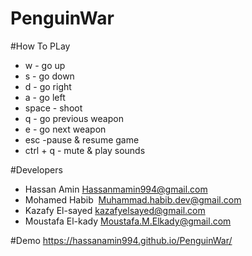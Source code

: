 # PenguinWar

#How To PLay
- w - go up
- s - go down
- d - go right
- a - go left
- space - shoot
- q - go previous weapon
- e - go next weapon
- esc -pause & resume game
- ctrl + q - mute & play sounds

#Developers
- Hassan Amin <Hassanmamin994@gmail.com>
- Mohamed Habib  <Muhammad.habib.dev@gmail.com>
- Kazafy El-sayed <kazafyelsayed@gmail.com>
- Moustafa El-kady <Moustafa.M.Elkady@gmail.com>

#Demo
https://hassanamin994.github.io/PenguinWar/
